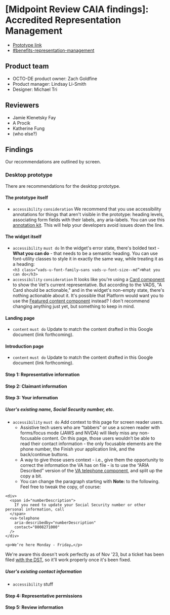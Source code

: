 # [Midpoint Review CAIA findings]: Accredited Representation Management
- [Prototype link](https://www.sketch.com/s/a75e9329-dae9-4984-867e-451d6e2fa836) 
- [#benefits-representation-management](https://dsva.slack.com/archives/C05L6HSJLHM)

## Product team
- OCTO-DE product owner: Zach Goldfine
- Product manager: Lindsay Li-Smith
- Designer: Michael Tri

## Reviewers
- Jamie Klenetsky Fay
- A Procik
- Katherine Fung
- (who else?)

## Findings
Our recommendations are outlined by screen.

### Desktop prototype
There are recommendations for the desktop prototype.

#### The prototype itself
- `accessibility` `consideration` We recommend that you use accessibility annotations for things that aren't visible in the prototype: heading levels, associating form fields with their labels, any aria-labels. You can use this [annotation kit](https://www.sketch.com/s/aaa5c25f-6991-4aac-a6ed-d378bdff7727/symbols). This will help your developers avoid issues down the line.

#### The widget itself
- `accessibility` `must do` In the widget's error state, there's bolded text -  **What you can do** - that needs to be a semantic heading. You can use font-utility classes to style it in exactly the same way, while treating it as a heading:<br>
  `<h3 class=“vads-u-font-family—sans vads-u-font-size--md”>What you can do</h3>`
- `accessibility` `consideration` It looks like you're using a [Card component](https://design.va.gov/components/card) to show the Vet's current representative. But according to the VADS, "A Card should be actionable," and in the widget's non-empty state, there's nothing actionable about it. It's possible that Platform would want you to use the [Featured content component](https://design.va.gov/components/featured-content) instead? I don't recommend changing anything just yet, but something to keep in mind.

#### Landing page
- `content` `must do` Update to match the content drafted in this Google document (link forthcoming).

#### Introduction page
- `content` `must do` Update to match the content drafted in this Google document (link forthcoming).

#### Step 1: Representative information

#### Step 2: Claimant information

#### Step 3: Your information
##### User's existing name, Social Security number, etc.
- `accessibility` `must do` Add context to this page for screen reader users.
    - Assistive tech users who are “tabbers” or use a screen reader with forms/focus mode (JAWS and NVDA) will likely miss any non-focusable content. On this page, those users wouldn’t be able to read their contact information - the only focusable elements are the phone number, the Finish your application link, and the back/continue buttons.
    - A way to give those users context - i.e., give them the opportunity to correct the information the VA has on file - is to use the “ARIA Described” version of the [VA telephone component](https://design.va.gov/storybook/?path=/docs/components-va-telephone--aria-described-by#aria-described-by), and split up the copy a bit.
    - You can change the paragraph starting with **Note:** to the following. Feel free to tweak the copy, of course:<br>
```
<div>
  <span id="numberDescription">
    If you need to update your Social Security number or other personal information, call
  </span>
  <va-telephone
    aria-describedby="numberDescription"
    contact="8008271000"
  />
</div>

<p>We’re here Monday - Friday…</p>
```

We're aware this doesn't work perfectly as of Nov '23, but a ticket has been filed [with the DST](https://github.com/department-of-veterans-affairs/vets-design-system-documentation/issues/2254), so it'll work properly once it's been fixed.

##### User's existing contact information
- `accessibility` stuff

#### Step 4: Representative permissions

#### Step 5: Review information
